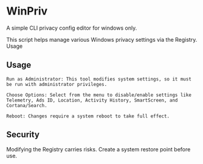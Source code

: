 # WinPriv

A simple CLI privacy config editor for windows only.

This script helps manage various Windows privacy settings via the Registry.
Usage

## Usage

    Run as Administrator: This tool modifies system settings, so it must be run with administrator privileges.

    Choose Options: Select from the menu to disable/enable settings like Telemetry, Ads ID, Location, Activity History, SmartScreen, and Cortana/Search.

    Reboot: Changes require a system reboot to take full effect.

## Security

Modifying the Registry carries risks. Create a system restore point before use.

